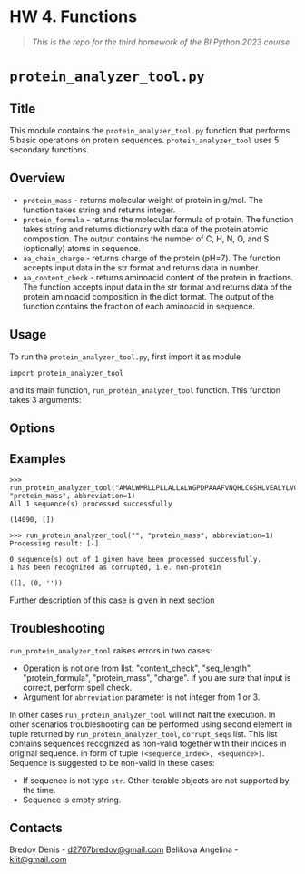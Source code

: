 # HW 4. Functions 
> *This is the repo for the third homework of the BI Python 2023 course*

# `protein_analyzer_tool.py`

## Title

This module contains the `protein_analyzer_tool.py` function that performs 5 basic operations on protein sequences. `protein_analyzer_tool` uses 5 secondary functions.

## Overview
- `protein_mass` - returns molecular weight of protein in g/mol. The function takes string and returns integer.
- `protein_formula` - returns the molecular formula of protein. The function takes string and returns dictionary with data of the protein atomic composition. The output contains the number of C, H, N, O, and S (optionally) atoms in sequence.
- `aa_chain_charge` - returns charge of the protein (pH=7). The function accepts input data in the str format and returns data in number.
- `aa_content_check` - returns aminoacid content of the protein in fractions. The function accepts input data in the str format and returns data of the protein aminoacid composition in the dict format. The output of the function contains the fraction of each aminoacid in sequence.   
## Usage

To run the `protein_analyzer_tool.py`, first import it as module


```
import protein_analyzer_tool
```


and its main function, `run_protein_analyzer_tool` function. This function takes 3 arguments:



## Options
## Examples

```
>>> run_protein_analyzer_tool("AMALWMRLLPLLALLALWGPDPAAAFVNQHLCGSHLVEALYLVCGERGFFYTPKTRREAEDLQVGQVELGGGPGAGSLQPLALEGSLQKRGIVEQCCTSICSLYQLENYCN", "protein_mass", abbreviation=1)
All 1 sequence(s) processed successfully

(14090, [])
```

```
>>> run_protein_analyzer_tool("", "protein_mass", abbreviation=1)
Processing result: [-]

0 sequence(s) out of 1 given have been processed successfully.
1 has been recognized as corrupted, i.e. non-protein

([], (0, ''))
```
Further description of this case is given in next section


## Troubleshooting

`run_protein_analyzer_tool` raises errors in two cases:

*   Operation is not one from list: "content_check", "seq_length", "protein_formula", "protein_mass", "charge". If you are sure that input is correct, perform spell check.
*   Argument for `abrreviation` parameter is not integer from 1 or 3.


In other cases `run_protein_analyzer_tool` will not halt the execution. In other scenarios troubleshooting can be performed using second element in tuple returned by `run_protein_analyzer_tool`, `corrupt_seqs` list. This list contains sequences recognized as non-valid together with their indices in original sequence. in form of tuple `(<sequence_index>, <sequence>)`. Sequence is suggested to be non-valid in these cases:


*   If sequence is not type `str`. Other iterable objects are not supported by the time.
*   Sequence is empty string.

## Contacts
Bredov Denis - d2707bredov@gmail.com
Belikova Angelina - kiit@gmail.com
